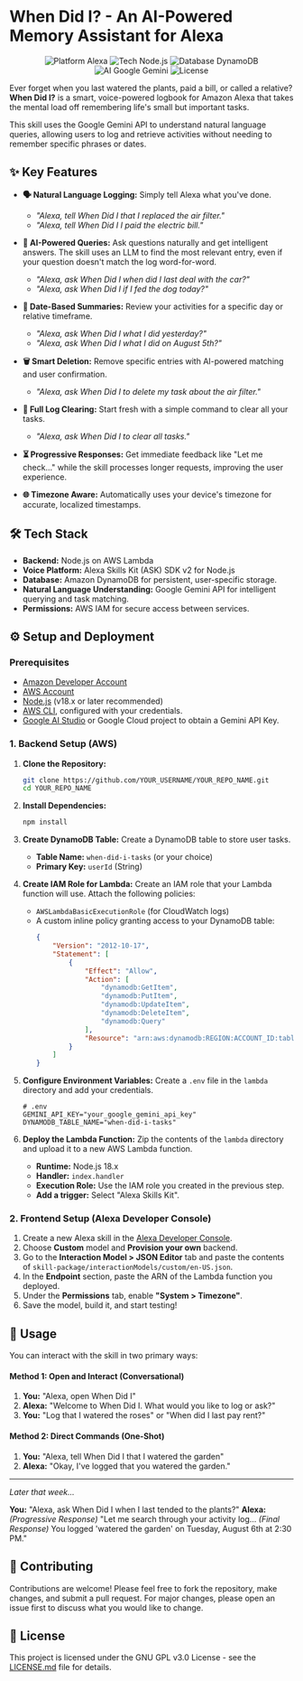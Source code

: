 # When Did I? - An AI-Powered Memory Assistant for Alexa

<p align="center">
  <img src="https://img.shields.io/badge/platform-Alexa-blue.svg" alt="Platform Alexa">
  <img src="https://img.shields.io/badge/tech-Node.js-green.svg" alt="Tech Node.js">
  <img src="https://img.shields.io/badge/database-DynamoDB-orange.svg" alt="Database DynamoDB">
  <img src="https://img.shields.io/badge/AI-Google%20Gemini-purple.svg" alt="AI Google Gemini">
  <img src="https://img.shields.io/github/license/YOUR_USERNAME/YOUR_REPO_NAME" alt="License">
</p>

Ever forget when you last watered the plants, paid a bill, or called a relative? **When Did I?** is a smart, voice-powered logbook for Amazon Alexa that takes the mental load off remembering life's small but important tasks.

This skill uses the Google Gemini API to understand natural language queries, allowing users to log and retrieve activities without needing to remember specific phrases or dates.

<!-- A GIF demonstrating the skill in action would be perfect here -->

## ✨ Key Features

- **🗣️ Natural Language Logging:** Simply tell Alexa what you've done.
  - *"Alexa, tell When Did I that I replaced the air filter."*
  - *"Alexa, tell When Did I I paid the electric bill."*

- **🧠 AI-Powered Queries:** Ask questions naturally and get intelligent answers. The skill uses an LLM to find the most relevant entry, even if your question doesn't match the log word-for-word.
  - *"Alexa, ask When Did I when did I last deal with the car?"*
  - *"Alexa, ask When Did I if I fed the dog today?"*

- **📅 Date-Based Summaries:** Review your activities for a specific day or relative timeframe.
  - *"Alexa, ask When Did I what I did yesterday?"*
  - *"Alexa, ask When Did I what I did on August 5th?"*

- **🗑️ Smart Deletion:** Remove specific entries with AI-powered matching and user confirmation.
  - *"Alexa, ask When Did I to delete my task about the air filter."*

- **🧹 Full Log Clearing:** Start fresh with a simple command to clear all your tasks.
  - *"Alexa, ask When Did I to clear all tasks."*

- **⏳ Progressive Responses:** Get immediate feedback like "Let me check..." while the skill processes longer requests, improving the user experience.

- **🌐 Timezone Aware:** Automatically uses your device's timezone for accurate, localized timestamps.

## 🛠️ Tech Stack

- **Backend:** Node.js on AWS Lambda
- **Voice Platform:** Alexa Skills Kit (ASK) SDK v2 for Node.js
- **Database:** Amazon DynamoDB for persistent, user-specific storage.
- **Natural Language Understanding:** Google Gemini API for intelligent querying and task matching.
- **Permissions:** AWS IAM for secure access between services.

## ⚙️ Setup and Deployment

### Prerequisites

- [Amazon Developer Account](https://developer.amazon.com/)
- [AWS Account](https://aws.amazon.com/)
- [Node.js](https://nodejs.org/) (v18.x or later recommended)
- [AWS CLI](https://aws.amazon.com/cli/), configured with your credentials.
- [Google AI Studio](https://aistudio.google.com/) or Google Cloud project to obtain a Gemini API Key.

### 1. Backend Setup (AWS)

1.  **Clone the Repository:**
    ```bash
    git clone https://github.com/YOUR_USERNAME/YOUR_REPO_NAME.git
    cd YOUR_REPO_NAME
    ```

2.  **Install Dependencies:**
    ```bash
    npm install
    ```

3.  **Create DynamoDB Table:**
    Create a DynamoDB table to store user tasks.
    - **Table Name:** `when-did-i-tasks` (or your choice)
    - **Primary Key:** `userId` (String)

4.  **Create IAM Role for Lambda:**
    Create an IAM role that your Lambda function will use. Attach the following policies:
    - `AWSLambdaBasicExecutionRole` (for CloudWatch logs)
    - A custom inline policy granting access to your DynamoDB table:
      ```json
      {
          "Version": "2012-10-17",
          "Statement": [
              {
                  "Effect": "Allow",
                  "Action": [
                      "dynamodb:GetItem",
                      "dynamodb:PutItem",
                      "dynamodb:UpdateItem",
                      "dynamodb:DeleteItem",
                      "dynamodb:Query"
                  ],
                  "Resource": "arn:aws:dynamodb:REGION:ACCOUNT_ID:table/YOUR_TABLE_NAME"
              }
          ]
      }
      ```

5.  **Configure Environment Variables:**
    Create a `.env` file in the `lambda` directory and add your credentials.
    ```
    # .env
    GEMINI_API_KEY="your_google_gemini_api_key"
    DYNAMODB_TABLE_NAME="when-did-i-tasks"
    ```

6.  **Deploy the Lambda Function:**
    Zip the contents of the `lambda` directory and upload it to a new AWS Lambda function.
    - **Runtime:** Node.js 18.x
    - **Handler:** `index.handler`
    - **Execution Role:** Use the IAM role you created in the previous step.
    - **Add a trigger:** Select "Alexa Skills Kit".

### 2. Frontend Setup (Alexa Developer Console)

1.  Create a new Alexa skill in the [Alexa Developer Console](https://developer.amazon.com/alexa/console/ask).
2.  Choose **Custom** model and **Provision your own** backend.
3.  Go to the **Interaction Model > JSON Editor** tab and paste the contents of `skill-package/interactionModels/custom/en-US.json`.
4.  In the **Endpoint** section, paste the ARN of the Lambda function you deployed.
5.  Under the **Permissions** tab, enable **"System > Timezone"**.
6.  Save the model, build it, and start testing!

## 🎤 Usage

You can interact with the skill in two primary ways:

#### Method 1: Open and Interact (Conversational)

1.  **You:** "Alexa, open When Did I"
2.  **Alexa:** "Welcome to When Did I. What would you like to log or ask?"
3.  **You:** "Log that I watered the roses" or "When did I last pay rent?"

#### Method 2: Direct Commands (One-Shot)

1.  **You:** "Alexa, tell When Did I that I watered the garden"
2.  **Alexa:** "Okay, I've logged that you watered the garden."

---

*Later that week...*

**You:** "Alexa, ask When Did I when I last tended to the plants?"
**Alexa:** *(Progressive Response)* "Let me search through your activity log... *(Final Response)* You logged 'watered the garden' on Tuesday, August 6th at 2:30 PM."

## 🤝 Contributing

Contributions are welcome! Please feel free to fork the repository, make changes, and submit a pull request. For major changes, please open an issue first to discuss what you would like to change.

## 📄 License

This project is licensed under the GNU GPL v3.0 License - see the [LICENSE.md](LICENSE.md) file for details.

